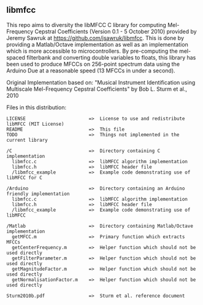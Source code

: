 ## libmfcc

This repo aims to diversity the libMFCC C library for computing Mel-Frequency Cepstral Coefficients (Version 0.1 - 5 October 2010) provided by Jeremy Sawruk at https://github.com/jsawruk/libmfcc. This is done by providing a Matlab/Octave implementation as well as an implementation which is more accessible to microcontrollers. By pre-computing the mel-spaced filterbank and converting double variables to floats, this library has been used to produce MFCCs on 256-point spectrum data using the Arduino Due at a reasonable speed (13 MFCCs in under a second).

Original Implementation based on:
"Musical Instrument Identification using Multiscale Mel-Frequency Cepstral Coefficients" by Bob L. Sturm et al., 2010

Files in this distribution:

	LICENSE                       =>  License to use and redistribute libMFCC (MIT License)
	README                        =>  This file
	TODO                          =>  Things not implemented in the current library

	/C                            =>  Directory containing C implementation
	  libmfcc.c                   =>  libMFCC algorithm implementation
	  libmfcc.h                   =>  libMFCC header file
	  /libmfcc_example            =>  Example code demonstrating use of libMFCC for C

	/Arduino                      =>  Directory containing an Arduino friendly implementation
	  libmfcc.c                   =>  libMFCC algorithm implementation
	  libmfcc.h                   =>  libMFCC header file
	  /libmfcc_example            =>  Example code demonstrating use of libMFCC

	/Matlab                       =>  Directory containing Matlab/Octave implementation
	  getMFCC.m                   =>  Primary function which extracts MFCCs
	  getCenterFrequency.m        =>  Helper function which should not be used directly
	  getFilterParameter.m        =>  Helper function which should not be used directly
	  getMagnitudeFactor.m        =>  Helper function which should not be used directly
	  getNormalisationFactor.m    =>  Helper function which should not be used directly

	Sturm2010b.pdf                =>  Sturm et al. reference document
